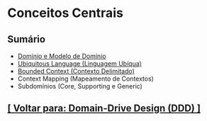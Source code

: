 # Conceitos Centrais

## Sumário

- <a id="dominio-modelo-dominio">[Domínio e Modelo de Domínio](./1-dominio-modelo-dominio.md)</a>
- <a id="ubiquitous-language">[Ubiquitous Language (Linguagem Ubíqua)](./2-ubiquitous-language.md)</a>
- <a id="bounded-context">[Bounded Context (Contexto Delimitado)](./3-bounded-context.md)</a>
- Context Mapping (Mapeamento de Contextos)
- Subdomínios (Core, Supporting e Generic)

## [[ Voltar para: Domain-Drive Design (DDD) ]](../ddd.md#conceitos-centrais)
